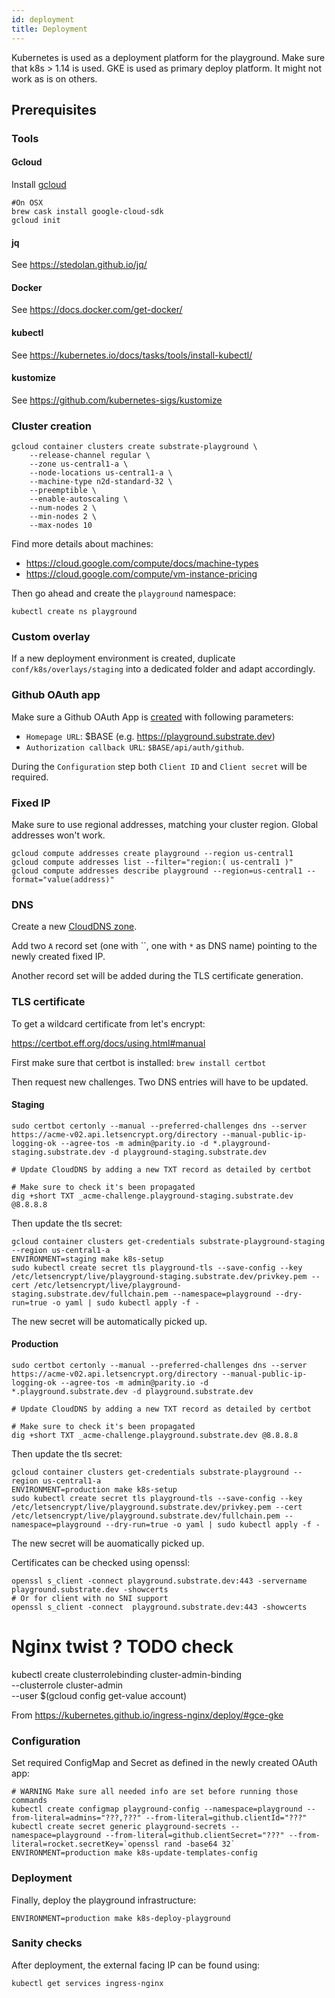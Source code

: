 ```yaml
---
id: deployment
title: Deployment
---
```


Kubernetes is used as a deployment platform for the playground. Make sure that k8s > 1.14 is used.
GKE is used as primary deploy platform. It might not work as is on others.

## Prerequisites

### Tools

#### Gcloud

Install [gcloud](https://cloud.google.com/sdk/docs/)

```shell
#On OSX
brew cask install google-cloud-sdk
gcloud init
```
#### jq

See https://stedolan.github.io/jq/
#### Docker

See https://docs.docker.com/get-docker/

#### kubectl

See https://kubernetes.io/docs/tasks/tools/install-kubectl/
#### kustomize

See https://github.com/kubernetes-sigs/kustomize
### Cluster creation

```shell
gcloud container clusters create substrate-playground \
    --release-channel regular \
    --zone us-central1-a \
    --node-locations us-central1-a \
    --machine-type n2d-standard-32 \
    --preemptible \
    --enable-autoscaling \
    --num-nodes 2 \
    --min-nodes 2 \
    --max-nodes 10
```

Find more details about machines:

* https://cloud.google.com/compute/docs/machine-types
* https://cloud.google.com/compute/vm-instance-pricing

Then go ahead and create the `playground` namespace:

```shell
kubectl create ns playground
```

### Custom overlay

If a new deployment environment is created, duplicate `conf/k8s/overlays/staging` into a dedicated folder and adapt accordingly.
### Github OAuth app

Make sure a Github OAuth App is [created](https://docs.github.com/en/developers/apps/creating-an-oauth-app) with following parameters:

* `Homepage URL`: $BASE (e.g. https://playground.substrate.dev)
* `Authorization callback URL`: `$BASE/api/auth/github`.

During the `Configuration` step both `Client ID` and `Client secret` will be required.
### Fixed IP

Make sure to use regional addresses, matching your cluster region. Global addresses won't work.

```
gcloud compute addresses create playground --region us-central1
gcloud compute addresses list --filter="region:( us-central1 )"
gcloud compute addresses describe playground --region=us-central1 --format="value(address)"
```

### DNS

Create a new [CloudDNS zone](https://console.cloud.google.com/net-services/dns/zones/new/create?authuser=1&project=substrateplayground-252112).

Add two `A` record set (one with ``, one with `*` as DNS name) pointing to the newly created fixed IP.

Another record set will be added during the TLS certificate generation.
### TLS certificate

To get a wildcard certificate from let's encrypt:

https://certbot.eff.org/docs/using.html#manual

First make sure that certbot is installed: `brew install certbot`

Then request new challenges. Two DNS entries will have to be updated.

#### Staging

```
sudo certbot certonly --manual --preferred-challenges dns --server https://acme-v02.api.letsencrypt.org/directory --manual-public-ip-logging-ok --agree-tos -m admin@parity.io -d *.playground-staging.substrate.dev -d playground-staging.substrate.dev

# Update CloudDNS by adding a new TXT record as detailed by certbot

# Make sure to check it's been propagated 
dig +short TXT _acme-challenge.playground-staging.substrate.dev @8.8.8.8
```

Then update the tls secret:

```
gcloud container clusters get-credentials substrate-playground-staging --region us-central1-a
ENVIRONMENT=staging make k8s-setup
sudo kubectl create secret tls playground-tls --save-config --key /etc/letsencrypt/live/playground-staging.substrate.dev/privkey.pem --cert /etc/letsencrypt/live/playground-staging.substrate.dev/fullchain.pem --namespace=playground --dry-run=true -o yaml | sudo kubectl apply -f -
```

The new secret will be automatically picked up.

#### Production

```
sudo certbot certonly --manual --preferred-challenges dns --server https://acme-v02.api.letsencrypt.org/directory --manual-public-ip-logging-ok --agree-tos -m admin@parity.io -d *.playground.substrate.dev -d playground.substrate.dev

# Update CloudDNS by adding a new TXT record as detailed by certbot

# Make sure to check it's been propagated 
dig +short TXT _acme-challenge.playground.substrate.dev @8.8.8.8
```

Then update the tls secret:

```
gcloud container clusters get-credentials substrate-playground --region us-central1-a
ENVIRONMENT=production make k8s-setup
sudo kubectl create secret tls playground-tls --save-config --key /etc/letsencrypt/live/playground.substrate.dev/privkey.pem --cert /etc/letsencrypt/live/playground.substrate.dev/fullchain.pem --namespace=playground --dry-run=true -o yaml | sudo kubectl apply -f -
```

The new secret will be auomatically picked up.

Certificates can be checked using openssl:

```shell
openssl s_client -connect playground.substrate.dev:443 -servername playground.substrate.dev -showcerts
# Or for client with no SNI support
openssl s_client -connect  playground.substrate.dev:443 -showcerts
```

# Nginx twist ? TODO check


kubectl create clusterrolebinding cluster-admin-binding \
  --clusterrole cluster-admin \
  --user $(gcloud config get-value account)

From https://kubernetes.github.io/ingress-nginx/deploy/#gce-gke
### Configuration

Set required ConfigMap and Secret as defined in the newly created OAuth app:

```shell
# WARNING Make sure all needed info are set before running those commands
kubectl create configmap playground-config --namespace=playground --from-literal=admins="???,???" --from-literal=github.clientId="???"
kubectl create secret generic playground-secrets --namespace=playground --from-literal=github.clientSecret="???" --from-literal=rocket.secretKey=`openssl rand -base64 32`
ENVIRONMENT=production make k8s-update-templates-config
```

### Deployment

Finally, deploy the playground infrastructure:

```
ENVIRONMENT=production make k8s-deploy-playground
```
### Sanity checks

After deployment, the external facing IP can be found using:

```
kubectl get services ingress-nginx
```
